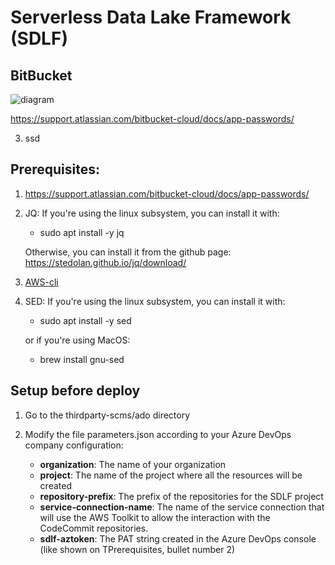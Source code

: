 # Serverless Data Lake Framework (SDLF)

## BitBucket

![diagram](SDLF_AzureDevOps.jpg "Modification")


https://support.atlassian.com/bitbucket-cloud/docs/app-passwords/

3. ssd

## Prerequisites:

1. https://support.atlassian.com/bitbucket-cloud/docs/app-passwords/

2. JQ: If you're using the linux subsystem, you can install it with:
   
    - sudo apt install -y jq
    
    Otherwise, you can install it from the github page: https://stedolan.github.io/jq/download/
3. [AWS-cli](https://aws.amazon.com/cli/)
4. SED: If you're using the linux subsystem, you can install it with:
   
   - sudo apt install -y sed
    
   or if you're using MacOS:    
   
    - brew install gnu-sed

## Setup before deploy

1. Go to the thirdparty-scms/ado directory
2. Modify the file parameters.json according to your Azure DevOps company configuration:
   
   - **organization**: The name of your organization
   - **project**: The name of the project where all the resources will be created
   - **repository-prefix**: The prefix of the repositories for the SDLF project
   - **service-connection-name**: The name of the service connection that will use the AWS Toolkit
     to allow the interaction with the CodeCommit repositories. 
   - **sdlf-aztoken**: The PAT string created in the Azure DevOps console (like shown on TPrerequisites, bullet number 2)  

